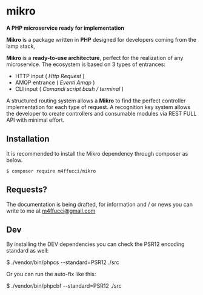 # mikro
**A PHP microservice ready for implementation**

**Mikro** is a package written in **PHP** designed for developers coming from the lamp stack,

**Mikro** is a **ready-to-use architecture**, perfect for the realization of any microservice. The ecosystem is based on 3 types of entrances:

- HTTP input ( _Http Request_ )
- AMQP entrance ( _Eventi Amqp_ )
- CLI input ( _Comandi script bash / terminal_ )

A structured routing system allows a **Mikro** to find the perfect controller implementation for each type of request. A recognition key system allows the developer to create controllers and consumable modules via REST FULL API with minimal effort.

## Installation
It is recommended to install the Mikro dependency through composer as below.

`
$ composer require m4ffucci/mikro
`

## Requests?
The documentation is being drafted, for information and / or news you can write to me at m4ffucci@gmail.com


## Dev
By installing the DEV dependencies you can check the PSR12 encoding standard as well:

$ ./vendor/bin/phpcs --standard=PSR12 ./src

Or you can run the auto-fix like this:

$ ./vendor/bin/phpcbf --standard=PSR12 ./src